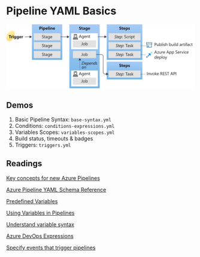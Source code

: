 # Pipeline YAML Basics

![key-concepts-overview](_images/key-concepts-overview.svg)

## Demos

1. Basic Pipeline Syntax: `base-syntax.yml`
2. Conditions: `conditions-expressions.yml`
3. Variables Scopes: `variables-scopes.yml`
4. Build status, timeouts & badges
5. Triggers: `triggers.yml`

## Readings

[Key concepts for new Azure Pipelines](https://learn.microsoft.com/en-us/azure/devops/pipelines/get-started/key-pipelines-concepts?view=azure-devops)

[Azure Pipeline YAML Schema Reference](https://learn.microsoft.com/en-us/azure/devops/pipelines/yaml-schema?view=azure-devops&tabs=schema%2Cparameter-schema)

[Predefined Variables](https://learn.microsoft.com/en-us/azure/devops/pipelines/build/variables?view=azure-devops&tabs=yaml)

[Using Variables in Pipelines](https://learn.microsoft.com/en-us/azure/devops/pipelines/process/variables?view=azure-devops&tabs=yaml%2Cbatch)

[Understand variable syntax](https://learn.microsoft.com/en-us/azure/devops/pipelines/process/variables?view=azure-devops&tabs=yaml%2Cbatch#understand-variable-syntax)

[Azure DevOps Expressions](https://learn.microsoft.com/en-us/azure/devops/pipelines/process/expressions?view=azure-devops)

[Specify events that trigger pipelines](https://learn.microsoft.com/en-us/azure/devops/pipelines/build/triggers?view=azure-devops)